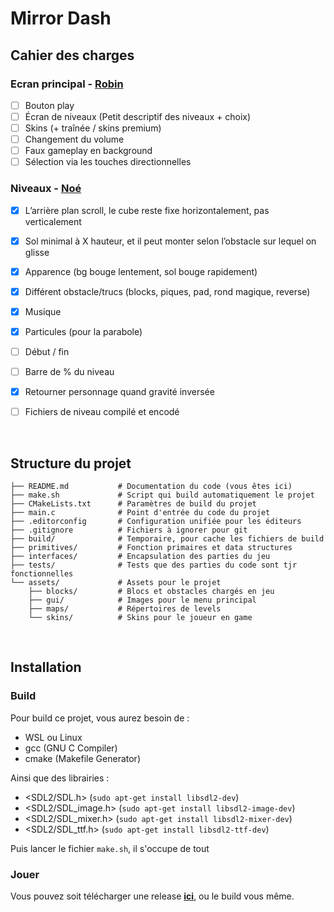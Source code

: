 # Mirror Dash


## Cahier des charges

### Ecran principal - [Robin](https://github.com/mkkuu)
- [ ] Bouton play
- [ ] Écran de niveaux (Petit descriptif des niveaux + choix)
- [ ] Skins (+ traînée / skins premium)
- [ ] Changement du volume
- [ ] Faux gameplay en background
- [ ] Sélection via les touches directionnelles

### Niveaux - [Noé](https://github.com/SkohTV)
- [x] L’arrière plan scroll, le cube reste fixe horizontalement, pas verticalement
- [x] Sol minimal à X hauteur, et il peut monter selon l’obstacle sur lequel on glisse
- [x] Apparence (bg bouge lentement, sol bouge rapidement)
- [x] Différent obstacle/trucs (blocks, piques, pad, rond magique, reverse)
- [x] Musique
- [x] Particules (pour la parabole)
- [ ] Début / fin
- [ ] Barre de % du niveau
- [x] Retourner personnage quand gravité inversée
- [ ] Fichiers de niveau compilé et encodé


<br>


## Structure du projet

```
├── README.md           # Documentation du code (vous êtes ici)
├── make.sh             # Script qui build automatiquement le projet
├── CMakeLists.txt      # Paramètres de build du projet
├── main.c              # Point d'entrée du code du projet
├── .editorconfig       # Configuration unifiée pour les éditeurs
├── .gitignore          # Fichiers à ignorer pour git
├── build/              # Temporaire, pour cache les fichiers de build
├── primitives/         # Fonction primaires et data structures
├── interfaces/         # Encapsulation des parties du jeu
├── tests/              # Tests que des parties du code sont tjr fonctionnelles
└── assets/             # Assets pour le projet
    ├── blocks/         # Blocs et obstacles chargés en jeu
    ├── gui/            # Images pour le menu principal
    ├── maps/           # Répertoires de levels
    └── skins/          # Skins pour le joueur en game
```


<br>


## Installation

### Build
Pour build ce projet, vous aurez besoin de :

- WSL ou Linux
- gcc (GNU C Compiler)
- cmake (Makefile Generator)

Ainsi que des librairies :
- <SDL2/SDL.h> (`sudo apt-get install libsdl2-dev`)
- <SDL2/SDL_image.h> (`sudo apt-get install libsdl2-image-dev`)
- <SDL2/SDL_mixer.h> (`sudo apt-get install libsdl2-mixer-dev`)
- <SDL2/SDL_ttf.h> (`sudo apt-get install libsdl2-ttf-dev`)

Puis lancer le fichier `make.sh`, il s'occupe de tout


### Jouer
Vous pouvez soit télécharger une release **[ici](https://github.com/SkohTV/Mirror-dash/releases)**, ou le build vous même.